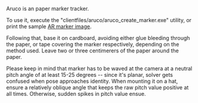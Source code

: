 Aruco is an paper marker tracker.

To use it, execute the "clientfiles/aruco/aruco\_create\_marker.exe"
utility, or print the sample [AR marker image](https://github.com/opentrack/opentrack/blob/47c15a2aa82192033882c06b58a478525683df4a/facetracknoir/clientfiles/aruco/test3.jpg).

Following that, base it on cardboard, avoiding either glue bleeding
through the paper, or tape covering the marker respectively, depending
on the method used. Leave two or three centimerers of the paper around
the paper.

Please keep in mind that marker has to be waved at the camera at a
neutral pitch angle of at least 15-25 degrees -- since it's planar,
solver gets confused when pose approaches identity. When
mounting it on a hat, ensure a relatively oblique angle that
keeps the raw pitch value positive at all times. Otherwise,
sudden spikes in pitch value ensue.
